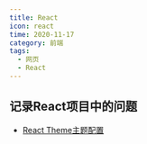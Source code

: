 ```yaml
---
title: React
icon: react
time: 2020-11-17
category: 前端
tags:
  - 网页
  - React
---
```


## 记录React项目中的问题
- [React Theme主题配置](react-theme.md)


